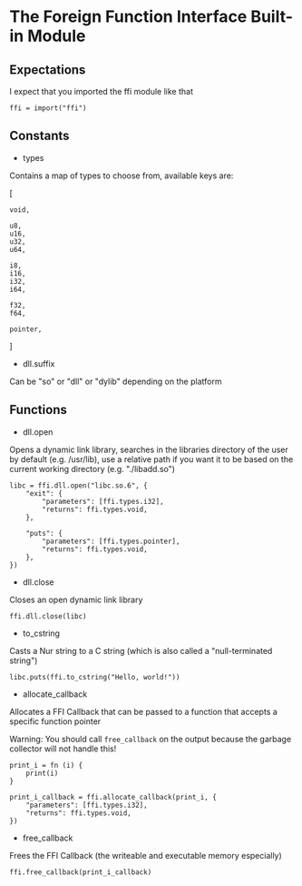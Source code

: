 # The Foreign Function Interface Built-in Module

## Expectations

I expect that you imported the ffi module like that

```
ffi = import("ffi")
```

## Constants

- types

Contains a map of types to choose from, available keys are:

[

    void,

    u8,
    u16,
    u32,
    u64,

    i8,
    i16,
    i32,
    i64,

    f32,
    f64,

    pointer,

]

- dll.suffix

Can be "so" or "dll" or "dylib" depending on the platform

## Functions

- dll.open

Opens a dynamic link library, searches in the libraries directory of the user by default (e.g. /usr/lib), use a relative path if you want it to be based on the current working directory (e.g. "./libadd.so")

```
libc = ffi.dll.open("libc.so.6", {
    "exit": {
        "parameters": [ffi.types.i32],
        "returns": ffi.types.void,
    },

    "puts": {
        "parameters": [ffi.types.pointer],
        "returns": ffi.types.void,
    },
})
```

- dll.close

Closes an open dynamic link library

```
ffi.dll.close(libc)
```

- to_cstring

Casts a Nur string to a C string (which is also called a "null-terminated string")

```
libc.puts(ffi.to_cstring("Hello, world!"))
```

- allocate_callback

Allocates a FFI Callback that can be passed to a function that accepts a specific function pointer

Warning: You should call `free_callback` on the output because the garbage collector will not handle this!

```
print_i = fn (i) {
    print(i)
}

print_i_callback = ffi.allocate_callback(print_i, {
    "parameters": [ffi.types.i32],
    "returns": ffi.types.void,
})
```

- free_callback

Frees the FFI Callback (the writeable and executable memory especially)

```
ffi.free_callback(print_i_callback)
```

